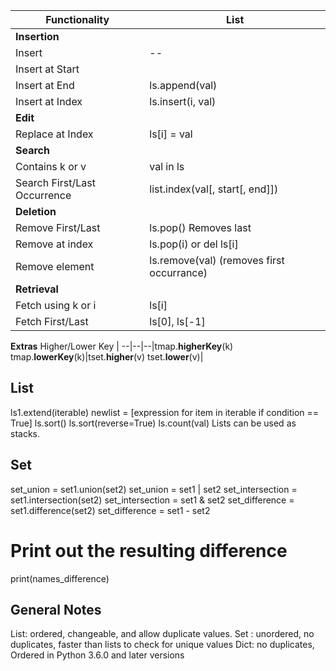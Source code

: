 Functionality | List
--|--
**Insertion**|
Insert| --| 
Insert at Start |
Insert at End | ls.append(val)
Insert at Index | ls.insert(i, val)
**Edit**|
Replace at Index | ls[i] = val
**Search**|
Contains k or v | val in ls
Search First/Last Occurrence | list.index(val[, start[, end]])
**Deletion**|
Remove First/Last| ls.pop() Removes last
Remove at index | ls.pop(i) or del ls[i]
Remove element | ls.remove(val) (removes first occurrance)
**Retrieval**|
Fetch using k or i | ls[i]
Fetch First/Last| ls[0], ls[-1] | 
**Extras**
Higher/Lower Key | --|--|--|tmap.**higherKey**(k)  tmap.**lowerKey**(k)|tset.**higher**(v)  tset.**lower**(v)|

## List
ls1.extend(iterable) 
newlist = [expression for item in iterable if condition == True] 
ls.sort() 
ls.sort(reverse=True) 
ls.count(val)
Lists can be used as stacks.

## Set
set_union = set1.union(set2)
set_union = set1 | set2
set_intersection = set1.intersection(set2)
set_intersection = set1 & set2
set_difference = set1.difference(set2)
set_difference = set1 - set2

# Print out the resulting difference
print(names_difference)

## General Notes
List: ordered, changeable, and allow duplicate values.
Set : unordered, no duplicates, faster than lists to check for unique values
Dict: no duplicates, Ordered in Python 3.6.0 and later versions
